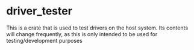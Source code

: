 # driver_tester

This is a crate that is used to test drivers on the host system. 
Its contents will change frequently, as this is only intended to be used for testing/development purposes
